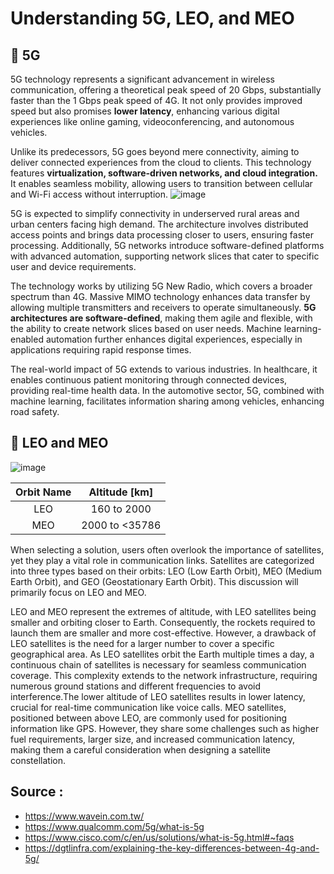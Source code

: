 # Understanding 5G, LEO, and MEO

## :book: 5G
5G technology represents a significant advancement in wireless communication, offering a theoretical peak speed of 20 Gbps, substantially faster than the 1 Gbps peak speed of 4G. It not only provides improved speed but also promises **lower latency**, enhancing various digital experiences like online gaming, videoconferencing, and autonomous vehicles.

Unlike its predecessors, 5G goes beyond mere connectivity, aiming to deliver connected experiences from the cloud to clients. This technology features **virtualization, software-driven networks, and cloud integration.** It enables seamless mobility, allowing users to transition between cellular and Wi-Fi access without interruption.
![image](https://hackmd.io/_uploads/rJfNlfIK6.png)

5G is expected to simplify connectivity in underserved rural areas and urban centers facing high demand. The architecture involves distributed access points and brings data processing closer to users, ensuring faster processing. Additionally, 5G networks introduce software-defined platforms with advanced automation, supporting network slices that cater to specific user and device requirements.

The technology works by utilizing 5G New Radio, which covers a broader spectrum than 4G. Massive MIMO technology enhances data transfer by allowing multiple transmitters and receivers to operate simultaneously. **5G architectures are software-defined**, making them agile and flexible, with the ability to create network slices based on user needs. Machine learning-enabled automation further enhances digital experiences, especially in applications requiring rapid response times.

The real-world impact of 5G extends to various industries. In healthcare, it enables continuous patient monitoring through connected devices, providing real-time health data. In the automotive sector, 5G, combined with machine learning, facilitates information sharing among vehicles, enhancing road safety.


## :book: LEO and MEO
![image](https://hackmd.io/_uploads/r13wMK0_6.png)

 **Orbit Name**  |           **Altitude [km]**          | 
|:----------:|:----------------------------------:|
|  LEO | 	160 to 2000        | 
|  MEO |    2000 to <35786     |

When selecting a solution, users often overlook the importance of satellites, yet they play a vital role in communication links. Satellites are categorized into three types based on their orbits: LEO (Low Earth Orbit), MEO (Medium Earth Orbit), and GEO (Geostationary Earth Orbit). This discussion will primarily focus on LEO and MEO.

LEO and MEO represent the extremes of altitude, with LEO satellites being smaller and orbiting closer to Earth. Consequently, the rockets required to launch them are smaller and more cost-effective. However, a drawback of LEO satellites is the need for a larger number to cover a specific geographical area. As LEO satellites orbit the Earth multiple times a day, a continuous chain of satellites is necessary for seamless communication coverage. This complexity extends to the network infrastructure, requiring numerous ground stations and different frequencies to avoid interference.The lower altitude of LEO satellites results in lower latency, crucial for real-time communication like voice calls. MEO satellites, positioned between above LEO, are commonly used for positioning information like GPS. However, they share some challenges such as higher fuel requirements, larger size, and increased communication latency, making them a careful consideration when designing a satellite constellation.


## Source : 
- https://www.wavein.com.tw/
- https://www.qualcomm.com/5g/what-is-5g
- https://www.cisco.com/c/en/us/solutions/what-is-5g.html#~faqs
- https://dgtlinfra.com/explaining-the-key-differences-between-4g-and-5g/
